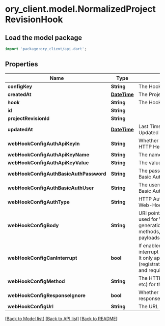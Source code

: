 # ory_client.model.NormalizedProjectRevisionHook

## Load the model package
```dart
import 'package:ory_client/api.dart';
```

## Properties
Name | Type | Description | Notes
------------ | ------------- | ------------- | -------------
**configKey** | **String** | The Hooks Config Key | 
**createdAt** | [**DateTime**](DateTime.md) | The Project's Revision Creation Date | [optional] 
**hook** | **String** | The Hook Type | 
**id** | **String** |  | [optional] 
**projectRevisionId** | **String** |  | [optional] 
**updatedAt** | [**DateTime**](DateTime.md) | Last Time Project's Revision was Updated | [optional] 
**webHookConfigAuthApiKeyIn** | **String** | Whether to send the API Key in the HTTP Header or as a HTTP Cookie | [optional] 
**webHookConfigAuthApiKeyName** | **String** | The name of the api key | [optional] 
**webHookConfigAuthApiKeyValue** | **String** | The value of the api key | [optional] 
**webHookConfigAuthBasicAuthPassword** | **String** | The password to be sent in the HTTP Basic Auth Header | [optional] 
**webHookConfigAuthBasicAuthUser** | **String** | The username to be sent in the HTTP Basic Auth Header | [optional] 
**webHookConfigAuthType** | **String** | HTTP Auth Method to use for the Web-Hook | [optional] 
**webHookConfigBody** | **String** | URI pointing to the JsonNet template used for Web-Hook payload generation. Only used for those HTTP methods, which support HTTP body payloads. | [optional] 
**webHookConfigCanInterrupt** | **bool** | If enabled allows the web hook to interrupt / abort the self-service flow. It only applies to certain flows (registration/verification/login/settings) and requires a valid response format. | [optional] 
**webHookConfigMethod** | **String** | The HTTP method to use (GET, POST, etc) for the Web-Hook | [optional] 
**webHookConfigResponseIgnore** | **bool** | Whether to ignore the Web Hook response | [optional] 
**webHookConfigUrl** | **String** | The URL the Web-Hook should call | [optional] 

[[Back to Model list]](../README.md#documentation-for-models) [[Back to API list]](../README.md#documentation-for-api-endpoints) [[Back to README]](../README.md)



